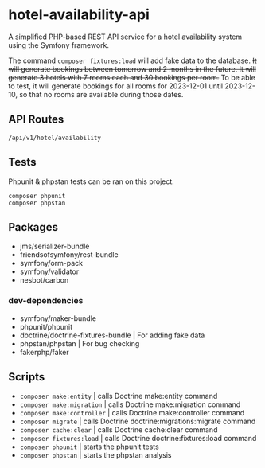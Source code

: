 # hotel-availability-api

A simplified PHP-based REST API service for a hotel availability system using the Symfony framework.

The command `composer fixtures:load` will add fake data to the database. ~~It will generate bookings between tomorrow and 2 months in the future. It will generate 3 hotels with 7 rooms each and 30 bookings per room.~~
To be able to test, it will generate bookings for all rooms for 2023-12-01 until 2023-12-10, so that no rooms are available during those dates.

## API Routes

`/api/v1/hotel/availability`

## Tests
Phpunit & phpstan tests can be ran on this project.
```
composer phpunit
composer phpstan
```


## Packages

- jms/serializer-bundle
- friendsofsymfony/rest-bundle
- symfony/orm-pack
- symfony/validator
- nesbot/carbon

### dev-dependencies

- symfony/maker-bundle
- phpunit/phpunit
- doctrine/doctrine-fixtures-bundle | For adding fake data
- phpstan/phpstan | For bug checking
- fakerphp/faker

## Scripts

- `composer make:entity` | calls Doctrine make:entity command
- `composer make:migration` | calls Doctrine make:migration command
- `composer make:controller` | calls Doctrine make:controller command
- `composer migrate` | calls Doctrine doctrine:migrations:migrate command
- `composer cache:clear` | calls Doctrine cache:clear command
- `composer fixtures:load` | calls Doctrine doctrine:fixtures:load command
- `composer phpunit` | starts the phpunit tests
- `composer phpstan` | starts the phpstan analysis

